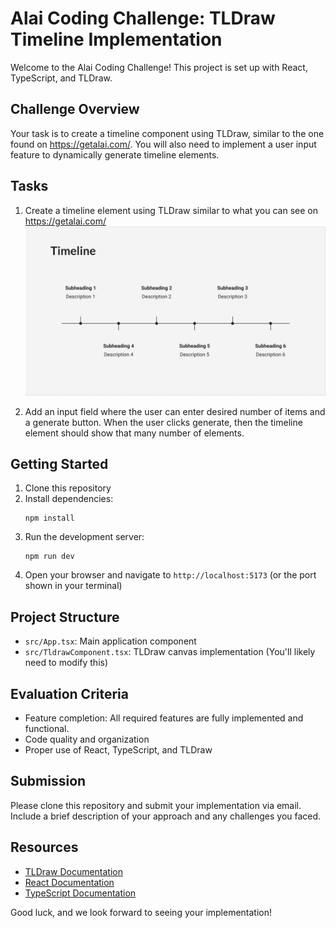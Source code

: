 # Alai Coding Challenge: TLDraw Timeline Implementation

Welcome to the Alai Coding Challenge! This project is set up with React, TypeScript, and TLDraw.

## Challenge Overview

Your task is to create a timeline component using TLDraw, similar to the one found on https://getalai.com/. You will also need to implement a user input feature to dynamically generate timeline elements.

## Tasks

1. Create a timeline element using TLDraw similar to what you can see on https://getalai.com/
   ![Timeline Example](./src/assets/timeline.png)

2. Add an input field where the user can enter desired number of items and a generate button. When the user clicks generate,
   then the timeline element should show that many number of elements.

## Getting Started

1. Clone this repository
2. Install dependencies:
   ```
   npm install
   ```
3. Run the development server:
   ```
   npm run dev
   ```
4. Open your browser and navigate to `http://localhost:5173` (or the port shown in your terminal)

## Project Structure

- `src/App.tsx`: Main application component
- `src/TldrawComponent.tsx`: TLDraw canvas implementation (You'll likely need to modify this)

## Evaluation Criteria

- Feature completion: All required features are fully implemented and functional.
- Code quality and organization
- Proper use of React, TypeScript, and TLDraw

## Submission

Please clone this repository and submit your implementation via email. Include a brief description of your approach and any challenges you faced.

## Resources

- [TLDraw Documentation](https://tldraw.dev/)
- [React Documentation](https://reactjs.org/)
- [TypeScript Documentation](https://www.typescriptlang.org/docs/)

Good luck, and we look forward to seeing your implementation!
